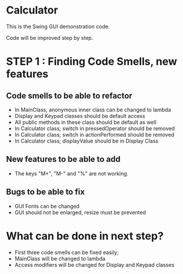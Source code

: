 # Calculator
 
This is the Swing GUI demonstration code.  

Code will be improved step by step. 

# STEP 1 : Finding Code Smells, new features  
## Code smells to be able to refactor
 - In MainClass, anonymous inner class can be changed to lambda 
 - Display and Keypad classes should be default access
 - All public methods in these class should be default as well
 - In Calculator class; switch in pressedOperator should be removed
 - In Calculator class; switch in actionPerformed should be removed
 - In Calculator class; displayValue should be in Display Class 

## New features to be able to add
 - The keys "M+", "M-" and "%" are not working. 

## Bugs to be able to fix
 - GUI Fonts can be changed
 - GUI should not be enlarged, resize must be prevented 
   
# What can be done in next step?
 - First three code smells can be fixed easily; 
 - MainClass will be changed to lambda 
 - Access modifiers will be changed for Display and Keypad classes
  